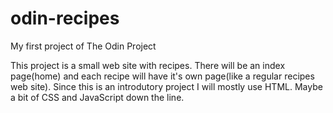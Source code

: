 # odin-recipes
My first project of The Odin Project

This project is a small web site with recipes. There will be an index
page(home) and each recipe will have it's own page(like a regular recipes
web site).
Since this is an introdutory project I will mostly use HTML. Maybe a bit
of CSS and JavaScript down the line.



